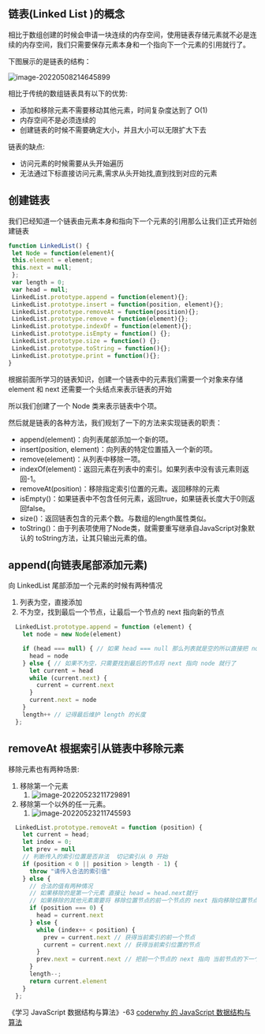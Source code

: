## 链表(Linked List )的概念

相比于数组创建的时候会申请一块连续的内存空间，使用链表存储元素就不必是连续的内存空间，我们只需要保存元素本身和一个指向下一个元素的引用就行了。

下图展示的是链表的结构：

![image-20220508214645899](https://cdn.jsdelivr.net/gh/Silence-dream/bed@master/img/202205082146975.png)

相比于传统的数组链表具有以下的优势:

- 添加和移除元素不需要移动其他元素，时间复杂度达到了 O(1)
- 内存空间不是必须连续的
- 创建链表的时候不需要确定大小，并且大小可以无限扩大下去

链表的缺点:

- 访问元素的时候需要从头开始遍历
- 无法通过下标直接访问元素,需求从头开始找,直到找到对应的元素

## 创建链表

我们已经知道一个链表由元素本身和指向下一个元素的引用那么让我们正式开始创建链表

```js
function LinkedList() {
 let Node = function(element){ 
 this.element = element;
 this.next = null;
 };
 var length = 0; 
 var head = null;
 LinkedList.prototype.append = function(element){};
 LinkedList.prototype.insert = function(position, element){};
 LinkedList.prototype.removeAt = function(position){};
 LinkedList.prototype.remove = function(element){};
 LinkedList.prototype.indexOf = function(element){};
 LinkedList.prototype.isEmpty = function() {};
 LinkedList.prototype.size = function() {};
 LinkedList.prototype.toString = function(){};
 LinkedList.prototype.print = function(){};
} 
```

根据前面所学习的链表知识，创建一个链表中的元素我们需要一个对象来存储 element 和 next 还需要一个头结点来表示链表的开始

所以我们创建了一个 Node 类来表示链表中个项。

然后就是链表的各种方法，我们规划了一下的方法来实现链表的职责：

- append(element)：向列表尾部添加一个新的项。 
- insert(position, element)：向列表的特定位置插入一个新的项。 
- remove(element)：从列表中移除一项。
- indexOf(element)：返回元素在列表中的索引。如果列表中没有该元素则返回-1。
- removeAt(position)：移除指定索引位置的元素。返回移除的元素
- isEmpty()：如果链表中不包含任何元素，返回true，如果链表长度大于0则返回false。
- size()：返回链表包含的元素个数。与数组的length属性类似。 
- toString()：由于列表项使用了Node类，就需要重写继承自JavaScript对象默认的 toString方法，让其只输出元素的值。

## append(向链表尾部添加元素)

向 LinkedList 尾部添加一个元素的时候有两种情况

1. 列表为空，直接添加
2. 不为空，找到最后一个节点，让最后一个节点的 next 指向新的节点

```js
  LinkedList.prototype.append = function (element) {
    let node = new Node(element)

    if (head === null) { // 如果 head === null 那么列表就是空的所以直接把 node 赋值给 head 就行
      head = node
    } else { // 如果不为空，只需要找到最后的节点将 next 指向 node 就行了
      let current = head
      while (current.next) {
        current = current.next
      }
      current.next = node
    }
    length++ // 记得最后维护 length 的长度
  };
```

## removeAt 根据索引从链表中移除元素

移除元素也有两种场景:

1. 移除第一个元素
   1. ![image-20220523211729891](https://cdn.jsdelivr.net/gh/Silence-dream/bed@master/img/202205232117064.png)
2. 移除第一个以外的任一元素。
   1. ![image-20220523211745593](https://cdn.jsdelivr.net/gh/Silence-dream/bed@master/img/202205232117627.png)

```jsx
  LinkedList.prototype.removeAt = function (position) {
    let current = head;
    let index = 0;
    let prev = null
    // 判断传入的索引位置是否非法  切记索引从 0 开始
    if (position < 0 || position > length - 1) {
      throw "请传入合法的索引值"
    } else {
      // 合法的值有两种情况
      // 如果移除的是第一个元素 直接让 head = head.next就行
      // 如果移除的其他元素需要将 移除位置节点的前一个节点的 next 指向移除位置节点的 next
      if (position === 0) {
        head = current.next
      } else {
        while (index++ < position) {
          prev = current.next // 获得当前索引的前一个节点
          current = current.next // 获得当前索引位置的节点
        }
        prev.next = current.next // 把前一个节点的 next 指向 当前节点的下一个
      }
      length--;
      return current.element
    }
  };
```



《学习 JavaScript 数据结构与算法》-63
[coderwhy 的 JavaScript 数据结构与算法](https://www.bilibili.com/video/BV1x7411L7Q7?p=24)